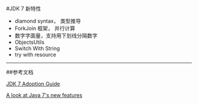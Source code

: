 #JDK 7 新特性


- diamond syntax， 类型推导
- ForkJoin 框架， 并行计算
- 数字字面量，支持用下划线分隔数字
- ObjectsUtils
- Switch With String
- try with resource

---

##参考文档

[JDK 7 Adoption Guide](https://docs.oracle.com/javase/7/docs/webnotes/adoptionGuide/index.html)

[A look at Java 7's new features](https://www.oreilly.com/learning/java7-features)